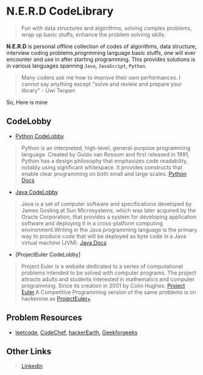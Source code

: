 # N.E.R.D CodeLibrary 
> Fun with data structures and algorithms, solving complex problems, wrap up basic stuffs, enhance the problem solvinig skills.

**N.E.R.D**  is personal offline collection of codes of algorithms, data structure, interview coding problems,progrmming language basic stuffs, one will ever encounter and use in after starting programming. 
This provides solutions is in various languages spanning  `Java`, `JavaScript`, `Python`.

 > Many coders ask me how to improve their own performances. I cannot say anything except "solve and review and prepare your library" - Uwi Tenpen
 
So, Here is mine

## CodeLobby
- [Python CodeLobby](https://github.com/ShubhamPy/N.E.R.D/blob/master/pythonExercises/README.md)
> Python is an interpreted, high-level, general-purpose programming language. Created by Guido van Rossum and first released in 1991, Python has a design philosophy that emphasizes code readability, notably using significant whitespace. It provides constructs that enable clear programming on both small and large scales. [Python Docs](https://docs.python.org/3/)
- [Java CodeLobby](https://github.com/ShubhamPy/N.E.R.D/blob/master/javaExercises/readme.md)
> Java is a set of computer software and specifications developed by James Gosling at Sun Microsystems, which was later acquired by the Oracle Corporation, that provides a system for developing application software and deploying it in a cross-platform computing environment.Writing in the Java programming language is the primary way to produce code that will be deployed as byte code in a Java virtual machine (JVM). [Java Docs](https://docs.oracle.com/en/java/javase/11/)
- [ProjectEuler CodeLobby]
> Project Euler is a website dedicated to a series of computational problems intended to be solved with computer programs. The project attracts adults and students interested in mathematics and computer programming. Since its creation in 2001 by Colin Hughes. [Project Euler](https://projecteuler.net ).A Competitive Programming version of the same problems is on hackerone as [ProjectEuler+](https://www.hackerrank.com/contests/projecteuler/challenges)
## Problem Resources
- [leetcode](https://leetcode.com/), [CodeChef](https://www.codechef.com), [hackerEarth](https://www.hackerearth.com/), [Geekforgeeks](https://www.geeksforgeeks.org/)
## Other Links
> [Linkedin](https://www.linkedin.com/in/shubhampy/)
